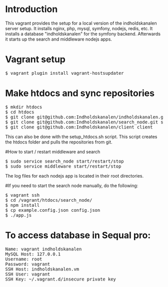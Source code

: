 # Introduction
This vagrant provides the setup for a local version of the indholdskanalen server setup.
It installs nginx, php, mysql, symfony, nodejs, redis, etc.
It installs a database "indholdskanalen" for the symfony backend.
Afterwards it starts up the search and middleware nodejs apps.

# Vagrant setup
<pre>
$ vagrant plugin install vagrant-hostsupdater
</pre>

# Make htdocs and sync repositories
<pre>
$ mkdir htdocs
$ cd htdocs
$ git clone git@github.com:Indholdskanalen/indholdskanalen.git backend
$ git clone git@github.com:Indholdskanalen/search_node.git search_node
$ git clone git@github.com:Indholdskanalen/client client
</pre>
This can also be done with the setup_htdocs.sh script. This script creates the htdocs folder and pulls the repositories from git.

#How to start / restart middleware and search
<pre>
$ sudo service search_node start/restart/stop
$ sudo service middleware start/restart/stop
</pre>
The log files for each nodejs app is located in their root directories.

#If you need to start the search node manually, do the following:
<pre>
$ vagrant ssh
$ cd /vagrant/htdocs/search_node/
$ npm install
$ cp example.config.json config.json
$ ./app.js
</pre>

# To access database in Sequal pro:
<pre>
Name: vagrant indholdskanalen
MySQL Host: 127.0.0.1
Username: root
Password: vagrant
SSH Host: indholdskanalen.vm
SSH User: vagrant
SSH Key: ~/.vagrant.d/insecure_private_key
</pre>
